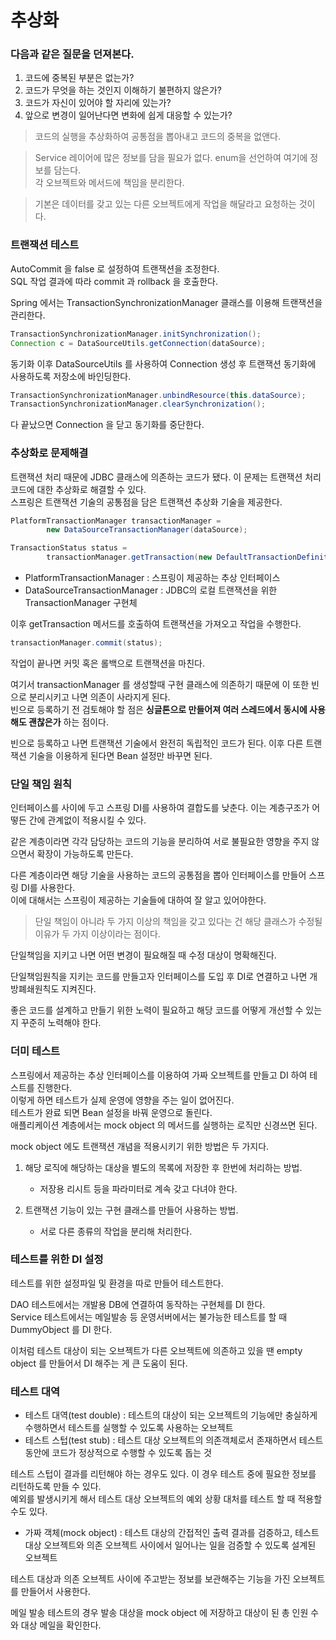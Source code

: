 # 추상화

### 다음과 같은 질문을 던져본다.
1. 코드에 중복된 부분은 없는가?
2. 코드가 무엇을 하는 것인지 이해하기 불편하지 않은가?
3. 코드가 자신이 있어야 할 자리에 있는가?
4. 앞으로 변경이 일어난다면 변화에 쉽게 대응할 수 있는가?

> 코드의 실행을 추상화하여 공통점을 뽑아내고 코드의 중복을 없앤다.

> Service 레이어에 많은 정보를 담을 필요가 없다. enum을 선언하여 여기에 정보를 담는다.   
> 각 오브젝트와 메서드에 책임을 분리한다.

> 기본은 데이터를 갖고 있는 다른 오브젝트에게 작업을 해달라고 요청하는 것이다.


### 트랜잭션 테스트
AutoCommit 을 false 로 설정하여 트랜잭션을 조정한다.    
SQL 작업 결과에 따라 commit 과 rollback 을 호출한다.

Spring 에서는 TransactionSynchronizationManager 클래스를 이용해 트랜잭션을 관리한다.
```java
TransactionSynchronizationManager.initSynchronization();
Connection c = DataSourceUtils.getConnection(dataSource);
```
동기화 이후 DataSourceUtils 를 사용하여 Connection 생성 후 트랜잭션 동기화에 사용하도록 저장소에 바인딩한다.
```java
TransactionSynchronizationManager.unbindResource(this.dataSource);
TransactionSynchronizationManager.clearSynchronization();
```
다 끝났으면 Connection 을 닫고 동기화를 중단한다.


### 추상화로 문제해결
트랜잭션 처리 때문에 JDBC 클래스에 의존하는 코드가 됐다. 이 문제는 트랜잭션 처리 코드에 대한 추상화로 해결할 수 있다.    
스프링은 트랜잭션 기술의 공통점을 담은 트랜잭션 추상화 기술을 제공한다.
```java
PlatformTransactionManager transactionManager = 
        new DataSourceTransactionManager(dataSource);

TransactionStatus status = 
        transactionManager.getTransaction(new DefaultTransactionDefinition());
```

- PlatformTransactionManager : 스프링이 제공하는 추상 인터페이스
- DataSourceTransactionManager : JDBC의 로컬 트랜잭션을 위한 TransactionManager 구현체

이후 getTransaction 메서드를 호출하여 트랜잭션을 가져오고 작업을 수행한다.
```java
transactionManager.commit(status);
```
작업이 끝나면 커밋 혹은 롤백으로 트랜잭션을 마친다.

여기서 transactionManager 를 생성할때 구현 클래스에 의존하기 때문에 이 또한 빈으로 분리시키고 나면 의존이 사라지게 된다.   
빈으로 등록하기 전 검토해야 할 점은 __싱글톤으로 만들어져 여러 스레드에서 동시에 사용해도 괜찮은가__ 하는 점이다.

빈으로 등록하고 나면 트랜잭션 기술에서 완전히 독립적인 코드가 된다. 이후 다른 트랜잭션 기술을 이용하게 된다면 Bean 설정만 바꾸면 된다.

### 단일 책임 원칙
인터페이스를 사이에 두고 스프링 DI를 사용하여 결합도를 낮춘다. 이는 계층구조가 어떻든 간에 관계없이 적용시킬 수 있다.

같은 계층이라면 각각 담당하는 코드의 기능을 분리하여 서로 불필요한 영향을 주지 않으면서 확장이 가능하도록 만든다.

다른 계층이라면 해당 기술을 사용하는 코드의 공통점을 뽑아 인터페이스를 만들어 스프링 DI를 사용한다.    
이에 대해서는 스프링이 제공하는 기술들에 대하여 잘 알고 있어야한다.

> 단일 책임이 아니라 두 가지 이상의 책임을 갖고 있다는 건 해당 클래스가 수정될 이유가 두 가지 이상이라는 점이다.

단일책임을 지키고 나면 어떤 변경이 필요해질 때 수정 대상이 명확해진다.

단일책임원칙을 지키는 코드를 만들고자 인터페이스를 도입 후 DI로 연결하고 나면 개방폐쇄원칙도 지켜진다.

좋은 코드를 설계하고 만들기 위한 노력이 필요하고 해당 코드를 어떻게 개선할 수 있는지 꾸준히 노력해야 한다.


### 더미 테스트
스프링에서 제공하는 추상 인터페이스를 이용하여 가짜 오브젝트를 만들고 DI 하여 테스트를 진행한다.    
이렇게 하면 테스트가 실제 운영에 영향을 주는 일이 없어진다.   
테스트가 완료 되면 Bean 설정을 바꿔 운영으로 돌린다.   
애플리케이션 계층에서는 mock object 의 메서드를 실행하는 로직만 신경쓰면 된다.

mock object 에도 트랜잭션 개념을 적용시키기 위한 방법은 두 가지다.
1. 해당 로직에 해당하는 대상을 별도의 목록에 저장한 후 한번에 처리하는 방법.
   - 저장용 리시트 등을 파라미터로 계속 갖고 다녀야 한다.
    
2. 트랜잭션 기능이 있는 구현 클래스를 만들어 사용하는 방법. 
   - 서로 다른 종류의 작업을 분리해 처리한다.
    
### 테스트를 위한 DI 설정
테스트를 위한 설정파일 및 환경을 따로 만들어 테스트한다.

DAO 테스트에서는 개발용 DB에 연결하여 동작하는 구현체를 DI 한다.   
Service 테스트에서는 메일발송 등 운영서버에서는 불가능한 테스트를 할 때 DummyObject 를 DI 한다.

이처럼 테스트 대상이 되는 오브젝트가 다른 오브젝트에 의존하고 있을 땐 empty object 를 만들어서 DI 해주는 게 큰 도움이 된다.

### 테스트 대역
 - 테스트 대역(test double) : 테스트의 대상이 되는 오브젝트의 기능에만 충실하게 수행하면서 테스트를 실행할 수 있도록 사용하는 오브젝트
 - 테스트 스텁(test stub) : 테스트 대상 오브젝트의 의존객체로서 존재하면서 테스트 동안에 코드가 정상적으로 수행할 수 있도록 돕는 것

테스트 스텁이 결과를 리턴해야 하는 경우도 있다. 이 경우 테스트 중에 필요한 정보를 리턴하도록 만들 수 있다.   
예외를 발생시키게 해서 테스트 대상 오브젝트의 예외 상황 대처를 테스트 할 때 적용할 수도 있다.


 - 가짜 객체(mock object) : 테스트 대상의 간접적인 출력 결과를 검증하고, 테스트 대상 오브젝트와 의존 오브젝트 사이에서 일어나는 일을 검증할 수 있도록 설계된 오브젝트

테스트 대상과 의존 오브젝트 사이에 주고받는 정보를 보관해주는 기능을 가진 오브젝트를 만들어서 사용한다.

메일 발송 테스트의 경우 발송 대상을 mock object 에 저장하고 대상이 된 총 인원 수와 대상 메일을 확인한다.